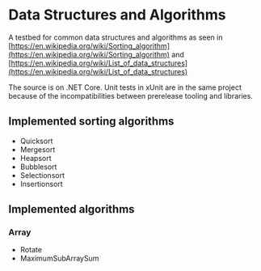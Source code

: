 # Data Structures and Algorithms

A testbed for common data structures and algorithms as seen in [https://en.wikipedia.org/wiki/Sorting_algorithm](https://en.wikipedia.org/wiki/Sorting_algorithm) and [https://en.wikipedia.org/wiki/List_of_data_structures](https://en.wikipedia.org/wiki/List_of_data_structures)

The source is on .NET Core. Unit tests in xUnit are in the same project because of the incompatibilities between prerelease tooling and libraries.

## Implemented sorting algorithms
* Quicksort
* Mergesort
* Heapsort
* Bubblesort
* Selectionsort
* Insertionsort

## Implemented algorithms
### Array
* Rotate
* MaximumSubArraySum